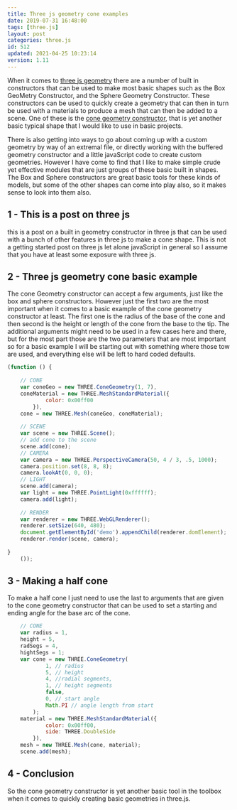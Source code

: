 ```yaml
---
title: Three js geometry cone examples
date: 2019-07-31 16:48:00
tags: [three.js]
layout: post
categories: three.js
id: 512
updated: 2021-04-25 10:23:14
version: 1.11
---
```


When it comes to [three js geometry](https://threejs.org/docs/#api/en/core/Geometry) there are a number of built in constructors that can be used to make most basic shapes such as the Box GeoMetry Constructor, and the Sphere Geometry Constructor. These constructors can be used to quickly create a geometry that can then in turn be used with a materials to produce a mesh that can then be added to a scene. One of these is the [cone geometry constructor](https://threejs.org/docs/#api/en/geometries/ConeGeometry), that is yet another basic typical shape that I would like to use in basic projects.

There is also getting into ways to go about coming up with a custom geometry by way of an extremal file, or directly working with the buffered geometry constructor and a little javaScript code to create custom geometries. However I have come to find that I like to make simple crude yet effective modules that are just groups of these basic built in shapes. The Box and Sphere constructors are great basic tools for these kinds of models, but some of the other shapes can come into play also, so it makes sense to look into them also.

<!-- more -->

## 1 - This is a post on three js

this is a post on a built in geometry constructor in three js that can be used with a bunch of other features in three js to make a cone shape. This is not a getting started post on three js let alone javaScript in general so I assume that you have at least some exposure with three js.

## 2 - Three js geometry cone basic example

The cone Geometry constructor can accept a few arguments, just like the box and sphere constructors. However just the first two are the most important when it comes to a basic example of the cone geometry constructor at least. The first one is the radius of the base of the cone and then second is the height or length of the cone from the base to the tip. The additional arguments might need to be used in a few cases here and there, but for the most part those are the two parameters that are most important so for a basic example I will be starting out with something where those tow are used, and everything else will be left to hard coded defaults.

```js
(function () {
 
    // CONE
    var coneGeo = new THREE.ConeGeometry(1, 7),
    coneMaterial = new THREE.MeshStandardMaterial({
            color: 0x00ff00
        }),
    cone = new THREE.Mesh(coneGeo, coneMaterial);
 
    // SCENE
    var scene = new THREE.Scene();
    // add cone to the scene
    scene.add(cone);
    // CAMERA
    var camera = new THREE.PerspectiveCamera(50, 4 / 3, .5, 1000);
    camera.position.set(8, 8, 8);
    camera.lookAt(0, 0, 0);
    // LIGHT
    scene.add(camera);
    var light = new THREE.PointLight(0xffffff);
    camera.add(light);
 
    // RENDER
    var renderer = new THREE.WebGLRenderer();
    renderer.setSize(640, 480);
    document.getElementById('demo').appendChild(renderer.domElement);
    renderer.render(scene, camera);
 
}
    ());
```

## 3 - Making a half cone

To make a half cone I just need to use the last to arguments that are given to the cone geometry constructor that can be used to set a starting and ending angle for the base arc of the cone.

```js
    // CONE
    var radius = 1,
    height = 5,
    radSegs = 4,
    hightSegs = 1;
    var cone = new THREE.ConeGeometry(
            1, // radius
            5, // height
            4, //radial segments,
            1, // height segments
            false,
            0, // start angle
            Math.PI // angle length from start
        );
    material = new THREE.MeshStandardMaterial({
            color: 0x00ff00,
            side: THREE.DoubleSide
        }),
    mesh = new THREE.Mesh(cone, material);
    scene.add(mesh);
```

## 4 - Conclusion

So the cone geometry constructor is yet another basic tool in the toolbox when it comes to quickly creating basic geometries in three.js.

